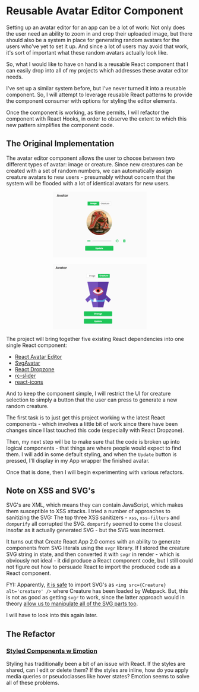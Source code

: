 # Reusable Avatar Editor Component

Setting up an avatar editor for an app can be a lot of work: Not only does the user need an ability to zoom in and crop their uploaded image, but there should also be a system in place for generating random avatars for the users who've yet to set it up.  And since a lot of users may avoid that work, it's sort of important what these random avatars actually look like.

So, what I would like to have on hand is a reusable React component that I can easily drop into all of my projects which addresses these avatar editor needs.

I've set up a similar system before, but I've never turned it into a reusable component.  So, I will attempt to leverage reusable React patterns to provide the component consumer with options for styling the editor elements.

Once the component is working, as time permits, I will refactor the component with React Hooks, in order to observe the extent to which this new pattern simplifies the component code.

## The Original Implementation

The avatar editor component allows the user to choose between two different types of avatar: image or creature.  Since new creatures can be created with a set of random numbers, we can automatically assign creature avatars to new users - presumably without concern that the system will be flooded with a lot of identical avatars for new users.

<p align="center">
    <img width="50%" src="https://github.com/worldviewer/reusable-react-avatar-editor/blob/master/images/image-editor.png" />
</p>

<p align="center">
    <img width="50%" src="https://github.com/worldviewer/reusable-react-avatar-editor/blob/master/images/creature-editor.png" />
</p>

The project will bring together five existing React dependencies into one single React component:

- [React Avatar Editor](https://www.npmjs.com/package/react-avatar-editor)
- [SvgAvatar](https://www.npmjs.com/package/svg_avatar)
- [React Dropzone](https://www.npmjs.com/package/react-dropzone)
- [rc-slider](https://www.npmjs.com/package/rc-slider)
- [react-icons](https://www.npmjs.com/package/react-icons)

And to keep the component simple, I will restrict the UI for creature selection to simply a button that the user can press to generate a new random creature.

The first task is to just get this project working w the latest React components - which involves a little bit of work since there have been changes since I last touched this code (especially with React Dropzone).

Then, my next step will be to make sure that the code is broken up into logical components - that things are where people would expect to find them.  I will add in some default styling, and when the `Update` button is pressed, I'll display in my App wrapper the finished avatar.

Once that is done, then I will begin experimenting with various refactors.

## Note on XSS and SVG's

SVG's are XML, which means they can contain JavaScript, which makes them susceptible to XSS attacks.  I tried a number of approaches to sanitizing the SVG: The top three XSS sanitizers - `xss`, `xss-filters` and `dompurify` all corrupted the SVG.  `dompurify` seemed to come the closest insofar as it actually generated SVG - but the SVG was incorrect.

It turns out that Create React App 2.0 comes with an ability to generate components from SVG literals using the `svgr` library.  If I stored the creature SVG string in state, and then converted it with `svgr` in render - which is obviously not ideal - it did produce a React component code, but I still could not figure out how to persuade React to import the produced code as a React component.

FYI: Apparently, [it is safe](https://svg.digi.ninja/svg) to import SVG's as `<img src={Creature} alt='creature' />` where Creature has been loaded by Webpack.  But, this is not as good as getting `svgr` to work, since the latter approach would in theory [allow us to manipulate all of the SVG parts too](https://egghead.io/lessons/react-add-svgs-as-react-components-with-create-react-app-2-0).

I will have to look into this again later.

## The Refactor

### [Styled Components w Emotion](https://emotion.sh/docs/styled)

Styling has traditionally been a bit of an issue with React.  If the styles are shared, can I edit or delete them?  If the styles are inline, how do you apply media queries or pseudoclasses like hover states?  Emotion seems to solve all of these problems.
